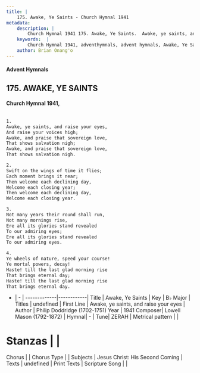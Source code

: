 ```yaml
---
title: |
    175. Awake, Ye Saints - Church Hymnal 1941
metadata:
    description: |
        Church Hymnal 1941 175. Awake, Ye Saints.  Awake, ye saints, and raise your eyes,  And raise your voices high;  Awake, and praise that sovereign love,  That shows salvation nigh;  Awake, and praise that sovereign love,  That shows salvation nigh.  
    keywords:  |
        Church Hymnal 1941, adventhymnals, advent hymnals, Awake, Ye Saints, Awake, ye saints, and raise your eyes. 
    author: Brian Onang'o
---
```


#### Advent Hymnals
## 175. AWAKE, YE SAINTS
####  Church Hymnal 1941,

```txt

1.
Awake, ye saints, and raise your eyes, 
And raise your voices high; 
Awake, and praise that sovereign love, 
That shows salvation nigh; 
Awake, and praise that sovereign love, 
That shows salvation nigh. 

2.
Swift on the wings of time it flies; 
Each moment brings it near; 
Then welcome each declining day, 
Welcome each closing year; 
Then welcome each declining day, 
Welcome each closing year. 

3.
Not many years their round shall run, 
Not many mornings rise, 
Ere all its glories stand revealed 
To our admiring eyes; 
Ere all its glories stand revealed 
To our admiring eyes. 

4.
Ye wheels of nature, speed your course! 
Ye mortal powers, decay! 
Haste! till the last glad morning rise 
That brings eternal day; 
Haste! till the last glad morning rise 
That brings eternal day.


```

- |   -  |
-------------|------------|
Title | Awake, Ye Saints |
Key | B♭ Major |
Titles | undefined |
First Line | Awake, ye saints, and raise your eyes |
Author | Philip Doddridge (1702-1751)
Year | 1941
Composer| Lowell Mason (1792-1872) |
Hymnal|  - |
Tune| ZERAH |
Metrical pattern | |
# Stanzas |  |
Chorus |  |
Chorus Type |  |
Subjects | Jesus Christ: His Second Coming |
Texts | undefined |
Print Texts | 
Scripture Song |  |
    
